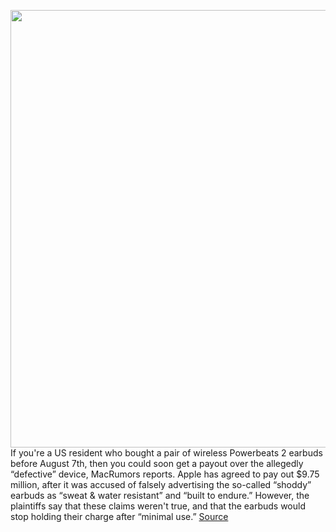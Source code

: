 <img src='https://cdn.vox-cdn.com/thumbor/XwcMWoqPIWynBYUI493Zc7OvXnI=/0x0:786x578/1200x800/filters:focal(331x227:455x351)/cdn.vox-cdn.com/uploads/chorus_image/image/67308347/00DhFoQJ6gBj9qUVlucleht_3.1569471168.fit_scale.size_1028x578.0.jpg' width='700px' /><br/>
If you're a US resident who bought a pair of wireless Powerbeats 2 earbuds before August 7th, then you could soon get a payout over the allegedly “defective” device, MacRumors reports. Apple has agreed to pay out $9.75 million, after it was accused of falsely advertising the so-called “shoddy” earbuds as “sweat & water resistant” and “built to endure.” However, the plaintiffs say that these claims weren't true, and that the earbuds would stop holding their charge after “minimal use.”
<a href='https://www.theverge.com/2020/8/28/21405266/apple-powerbeats-2-settlement-defective-battery-life-water-resistance-class-action-lawsuit'> Source <a/>
